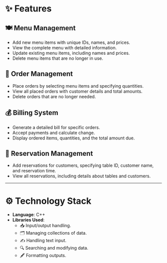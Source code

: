 # ✨ Features

## 🍽️ Menu Management
- Add new menu items with unique IDs, names, and prices.
- View the complete menu with detailed information.
- Update existing menu items, including names and prices.
- Delete menu items that are no longer in use.

## 🛒 Order Management
- Place orders by selecting menu items and specifying quantities.
- View all placed orders with customer details and total amounts.
- Delete orders that are no longer needed.

## 💰 Billing System
- Generate a detailed bill for specific orders.
- Accept payments and calculate change.
- Display ordered items, quantities, and the total amount due.

## 📅 Reservation Management
- Add reservations for customers, specifying table ID, customer name, and reservation time.
- View all reservations, including details about tables and customers.

---

# ⚙️ Technology Stack

- **Language**: C++
- **Libraries Used**:
  - 📥 Input/output handling.
  - 🗂️ Managing collections of data.
  - ✍️ Handling text input.
  - 🔍 Searching and modifying data.
  - 🖋️ Formatting outputs.
